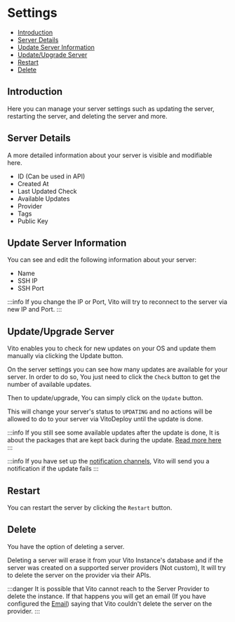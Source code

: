 # Settings

- [Introduction](#introduction)
- [Server Details](#server-details)
- [Update Server Information](#update-server-information)
- [Update/Upgrade Server](#updateupgrade-server)
- [Restart](#restart)
- [Delete](#delete)

## Introduction

Here you can manage your server settings such as updating the server, restarting the server, and deleting the server and
more.

## Server Details

A more detailed information about your server is visible and modifiable here.

- ID (Can be used in API)
- Created At
- Last Updated Check
- Available Updates
- Provider
- Tags
- Public Key

## Update Server Information

You can see and edit the following information about your server:

- Name
- SSH IP
- SSH Port

:::info
If you change the IP or Port, Vito will try to reconnect to the server via new IP and Port.
:::

## Update/Upgrade Server

Vito enables you to check for new updates on your OS and update them manually via clicking the Update button.

On the server settings you can see how many updates are available for your server. In order to do so, You just need to
click the `Check` button to get the number of available updates.

Then to update/upgrade, You can simply click on the `Update` button.

This will change your server's status to `UPDATING` and no actions will be allowed to do to your server via VitoDeploy
until the update is done.

:::info
If you still see some available updates after the update is done, It is about the packages that are kept back during the
update.
[Read more here](https://ubuntu.com/server/docs/about-apt-upgrade-and-phased-updates)
:::

:::info
If you have set up the [notification channels](../settings/notification-channels), Vito will send you a notification if
the update fails
:::

## Restart

You can restart the server by clicking the `Restart` button.

## Delete

You have the option of deleting a server.

Deleting a server will erase it from your Vito Instance's database and if the server was created on a supported server
providers (Not custom), It will try to delete the server on the provider via their APIs.

:::danger
It is possible that Vito cannot reach to the Server Provider to delete the instance. If that happens you will get an
email (If you have configured the [Email](../getting-started/configuration.md#email)) saying that Vito couldn't delete the
server on the provider.
:::
